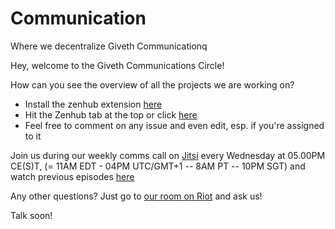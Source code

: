 # Communication
Where we decentralize Giveth Communicationq 

Hey, welcome to the Giveth Communications Circle!

How can you see the overview of all the projects we are working on? 

- Install the zenhub extension [here](https://chrome.google.com/webstore/detail/zenhub-for-github/ogcgkffhplmphkaahpmffcafajaocjbd)
- Hit the Zenhub tab at the top or click [here](https://github.com/Giveth/Communication#boards)
- Feel free to comment on any issue and even edit, esp. if you're assigned to it

Join us during our weekly comms call on [Jitsi](https://meet.jit.si/giveth-communication) every Wednesday at 05.00PM CE(S)T, (= 11AM EDT - 04PM UTC/GMT+1 -- 8AM PT -- 10PM SGT) and watch previous episodes [here](https://www.youtube.com/channel/UCdqmP4axeI1hNmX20aZsOwg?view_as=subscriber) 

Any other questions? Just go to [our room on Riot](https://riot.im/app/#/room/#giveth-communication:matrix.org) and ask us! 

Talk soon!
